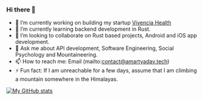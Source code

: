 ### Hi there 👋

- 🔭 I’m currently working on building my startup [Vivencia Health](https://github.com/Vivencia-Health)
- 🌱 I’m currently learning backend development in Rust. 
- 👯 I’m looking to collaborate on Rust based projects, Android and iOS app development.
- 💬 Ask me about API development, Software Engineering, Social Psychology and Mountaineering.
- 📫 How to reach me: Email (mailto:contact@amartyadav.tech)
- ⚡ Fun fact: If I am unreachable for a few days, assume that I am climbing a mountain somewhere in the Himalayas.

[![My GitHub stats](https://github-readme-stats.vercel.app/api?username=anuraghazra)](https://github.com/anuraghazra/github-readme-stats)
